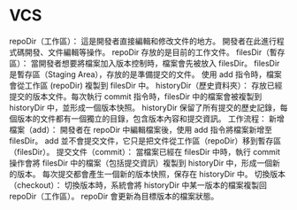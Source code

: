 # VCS

repoDir（工作區）：
這是開發者直接編輯和修改文件的地方。
開發者在此進行程式碼開發、文件編輯等操作。
repoDir 存放的是目前的工作文件。
filesDir（暫存區）：
當開發者想要將檔案加入版本控制時，檔案會先被放入 filesDir。
filesDir 是暫存區（Staging Area），存放的是準備提交的文件。
使用 add 指令時，檔案會從工作區 (repoDir) 複製到 filesDir 中。
historyDir（歷史資料夾）：
存放已經提交的版本文件。每次執行 commit 指令時，filesDir 中的檔案會被複製到 historyDir 中，並形成一個版本快照。
historyDir 保留了所有提交的歷史記錄，每個版本的文件都有一個獨立的目錄，包含版本內容和提交資訊。
工作流程：
新增檔案（add）：
開發者在 repoDir 中編輯檔案後，使用 add 指令將檔案新增至 filesDir。
add 並不會提交文件，它只是把文件從工作區（repoDir）移到暫存區（filesDir）。
提交文件（commit）：
當檔案已經在 filesDir 中時，執行 commit 操作會將 filesDir 中的檔案（包括提交資訊）複製到 historyDir 中，形成一個新的版本。
每次提交都會產生一個新的版本快照，保存在 historyDir 中。
切換版本（checkout）：
切換版本時，系統會將 historyDir 中某一版本的檔案複製回 repoDir（工作區）。
repoDir 會更新為目標版本的檔案狀態。
